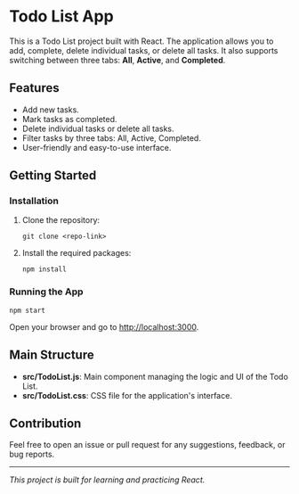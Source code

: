 # Todo List App
This is a Todo List project built with React. The application allows you to add, complete, delete individual tasks, or delete all tasks. It also supports switching between three tabs: **All**, **Active**, and **Completed**.

## Features

- Add new tasks.
- Mark tasks as completed.
- Delete individual tasks or delete all tasks.
- Filter tasks by three tabs: All, Active, Completed.
- User-friendly and easy-to-use interface.

## Getting Started

### Installation

1. Clone the repository:
   ```
   git clone <repo-link>
   ```
2. Install the required packages:
   ```
   npm install
   ```

### Running the App

```
npm start
```
Open your browser and go to [http://localhost:3000](http://localhost:3000).

## Main Structure

- **src/TodoList.js**: Main component managing the logic and UI of the Todo List.
- **src/TodoList.css**: CSS file for the application's interface.

## Contribution

Feel free to open an issue or pull request for any suggestions, feedback, or bug reports.

---

*This project is built for learning and practicing React.*